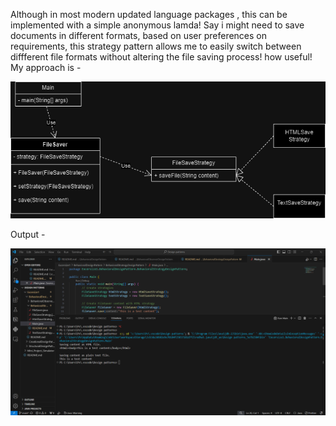 Although in most modern updated language packages ,  this can be implemented with a simple anonymous lamda!
Say i might need to save documents in different formats, based on user preferences on requirements, this strategy pattern allows me to easily switch between diffferent file formats without altering the file saving process! how useful!
My approach is -

![UML-diagram](UML.drawio.png)

Output - 

![Output](Output.png)

